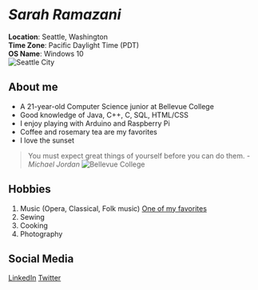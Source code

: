 # _Sarah Ramazani_
**Location**: Seattle, Washington<br>
**Time Zone**: Pacific Daylight Time (PDT)<br>
**OS Name**: Windows 10<br>
![Seattle City](https://encrypted-tbn0.gstatic.com/images?q=tbn%3AANd9GcRDZ20-UshipqQspjR9hBlG9yTgCfQNq-uSlRHo7rtHRNHb_Kdl&usqp=CAU)     



## About me
- A 21-year-old Computer Science junior at Bellevue College
- Good knowledge of Java, C++, C, SQL, HTML/CSS
- I enjoy playing with Arduino and Raspberry Pi
- Coffee and rosemary tea are my favorites
- I love the sunset
>You must expect great things of yourself
>before you can do them.
_-Michael Jordan_
![Bellevue College](https://encrypted-tbn0.gstatic.com/images?q=tbn%3AANd9GcS-MvQ8SiE4Rgum9EtAlQUqdjqdz3SmTqhMxkYZILJpl29-a1Sj&usqp=CAU) 


## Hobbies
1. Music (Opera, Classical, Folk music) [One of my favorites](https://www.youtube.com/watch?v=jI7zeFpI2dY)
2. Sewing
3. Cooking
4. Photography


## Social Media
 [LinkedIn](https://www.linkedin.com/in/sarah-ramazani/)
 [Twitter](https://twitter.com/RamazaniSarah)
